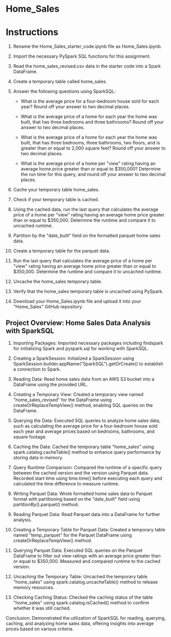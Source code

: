 # Home_Sales
# Instructions

1. Rename the Home_Sales_starter_code.ipynb file as Home_Sales.ipynb.

2. Import the necessary PySpark SQL functions for this assignment.

3. Read the home_sales_revised.csv data in the starter code into a Spark DataFrame.

4. Create a temporary table called home_sales.

5. Answer the following questions using SparkSQL:

    * What is the average price for a four-bedroom house sold for each year? Round off your answer to two decimal places.

    * What is the average price of a home for each year the home was built, that has three bedrooms and three bathrooms? Round off your answer to two decimal places.

    * What is the average price of a home for each year the home was built, that has three bedrooms, three bathrooms, two floors, and is greater than or equal to 2,000 square feet? Round off your answer to two decimal places.

    * What is the average price of a home per "view" rating having an average home price greater than or equal to $350,000? Determine the run time for this query, and round off your answer to two decimal places.

6. Cache your temporary table home_sales.

7. Check if your temporary table is cached.

8. Using the cached data, run the last query that calculates the average price of a home per "view" rating having an average home price greater than or equal to $350,000. Determine the runtime and compare it to uncached runtime.

9. Partition by the "date_built" field on the formatted parquet home sales data.

10. Create a temporary table for the parquet data.

11. Run the last query that calculates the average price of a home per "view" rating having an average home price greater than or equal to $350,000. Determine the runtime and compare it to uncached runtime.

12. Uncache the home_sales temporary table.

13. Verify that the home_sales temporary table is uncached using PySpark.

14. Download your Home_Sales.ipynb file and upload it into your "Home_Sales" GitHub repository.

## Project Overview: Home Sales Data Analysis with SparkSQL

1. Importing Packages:
Imported necessary packages including findspark for initializing Spark and pyspark.sql for working with SparkSQL.

2. Creating a SparkSession:
Initialized a SparkSession using SparkSession.builder.appName("SparkSQL").getOrCreate() to establish a connection to Spark.

3. Reading Data:
Read home sales data from an AWS S3 bucket into a DataFrame using the provided URL.

4. Creating a Temporary View:
Created a temporary view named "home_sales_revised" for the DataFrame using createOrReplaceTempView() method, enabling SQL queries on the DataFrame.

5. Querying the Data:
Executed SQL queries to analyze home sales data, such as calculating the average price for a four-bedroom house sold each year and average prices based on bedrooms, bathrooms, and square footage.

6. Caching the Data:
Cached the temporary table "home_sales" using spark.catalog.cacheTable() method to enhance query performance by storing data in memory.

7. Query Runtime Comparison:
Compared the runtime of a specific query between the cached version and the version using Parquet data. Recorded start time using time.time() before executing each query and calculated the time difference to measure runtime.

8. Writing Parquet Data:
Wrote formatted home sales data to Parquet format with partitioning based on the "date_built" field using partitionBy().parquet() method.

9. Reading Parquet Data:
Read Parquet data into a DataFrame for further analysis.

10. Creating a Temporary Table for Parquet Data:
Created a temporary table named "temp_parquet" for the Parquet DataFrame using createOrReplaceTempView() method.

11. Querying Parquet Data:
Executed SQL queries on the Parquet DataFrame to filter out view ratings with an average price greater than or equal to $350,000. Measured and compared runtime to the cached version.

12. Uncaching the Temporary Table:
Uncached the temporary table "home_sales" using spark.catalog.uncacheTable() method to release memory resources.

13. Checking Caching Status:
Checked the caching status of the table "home_sales" using spark.catalog.isCached() method to confirm whether it was still cached.

Conclusion:
Demonstrated the utilization of SparkSQL for reading, querying, caching, and analyzing home sales data, offering insights into average prices based on various criteria.
